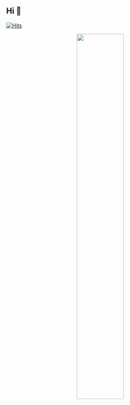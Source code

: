 ## Hi 🐶
[![Hits](https://hits.seeyoufarm.com/api/count/incr/badge.svg?url=https%3A%2F%2Fgithub.com%2Fdokyeong10&count_bg=%2379C83D&title_bg=%23555555&icon=&icon_color=%23E7E7E7&title=hits&edge_flat=false)](https://hits.seeyoufarm.com)
</br><p align='center'>
<img src="https://user-images.githubusercontent.com/39688690/118999060-e9aba180-b9c4-11eb-8a97-71fa4c338080.gif" width="50%"/></p>

	



